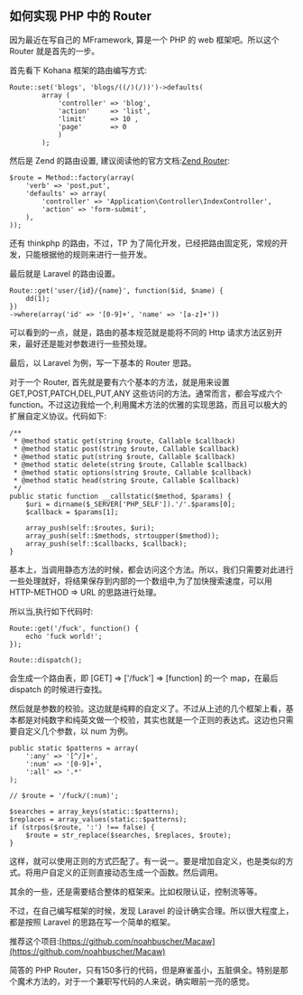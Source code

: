 如何实现 PHP 中的 Router
---

因为最近在写自己的 MFramework, 算是一个 PHP 的 web 框架吧。所以这个 Router 就是首先的一步。

首先看下 Kohana 框架的路由编写方式:

```
Route::set('blogs', 'blogs/((/)(/))')->defaults(
        array (
            'controller' => 'blog',
            'action'     => 'list',
            'limit'      => 10 ,
            'page'       => 0
            )
        );
```

然后是 Zend 的路由设置, 建议阅读他的官方文档:[Zend Router](https://framework.zend.com/manual/2.2/en/modules/zend.mvc.routing.html):

```
$route = Method::factory(array(
    'verb' => 'post,put',
    'defaults' => array(
        'controller' => 'Application\Controller\IndexController',
        'action' => 'form-submit',
    ),
));
```

还有 thinkphp 的路由，不过，TP 为了简化开发，已经把路由固定死，常规的开发，只能根据他的规则来进行一些开发。

最后就是 Laravel 的路由设置。

```
Route::get('user/{id}/{name}', function($id, $name) {
    dd(1);
})
->where(array('id' => '[0-9]+', 'name' => '[a-z]+'))
```

可以看到的一点，就是，路由的基本规范就是能将不同的 Http 请求方法区别开来，最好还是能对参数进行一些预处理。

最后，以 Laravel 为例，写一下基本的 Router 思路。

对于一个 Router, 首先就是要有六个基本的方法，就是用来设置 GET,POST,PATCH,DEL,PUT,ANY 这些访问的方法。通常而言，都会写成六个 function。不过这边我给一个,利用魔术方法的优雅的实现思路，而且可以极大的扩展自定义协议。代码如下:

```
/**
 * @method static get(string $route, Callable $callback)
 * @method static post(string $route, Callable $callback)
 * @method static put(string $route, Callable $callback)
 * @method static delete(string $route, Callable $callback)
 * @method static options(string $route, Callable $callback)
 * @method static head(string $route, Callable $callback)
 */
public static function __callstatic($method, $params) {
    $uri = dirname($_SERVER['PHP_SELF']).'/'.$params[0];
    $callback = $params[1];

    array_push(self::$routes, $uri);
    array_push(self::$methods, strtoupper($method));
    array_push(self::$callbacks, $callback);
}
```

基本上，当调用静态方法的时候，都会访问这个方法。所以，我们只需要对此进行一些处理就好，将结果保存到内部的一个数组中,为了加快搜索速度，可以用 HTTP-METHOD => URL 的思路进行处理。

所以当,执行如下代码时:

```
Route::get('/fuck', function() {
    echo 'fuck world!';
});

Route::dispatch();
```

会生成一个路由表，即 [GET] => ['/fuck'] => [function] 的一个 map，在最后 dispatch 的时候进行查找。

然后就是参数的校验。这边就是纯粹的自定义了。不过从上述的几个框架上看，基本都是对纯数字和纯英文做一个校验，其实也就是一个正则的表达式。这边也只需要自定义几个参数，以 num 为例。

```
public static $patterns = array(
    ':any' => '[^/]+',
    ':num' => '[0-9]+',
    ':all' => '.*'
);

// $route = '/fuck/(:num)';

$searches = array_keys(static::$patterns);
$replaces = array_values(static::$patterns);
if (strpos($route, ':') !== false) {
    $route = str_replace($searches, $replaces, $route);
}
```

这样，就可以使用正则的方式匹配了。有一说一。要是增加自定义，也是类似的方式。将用户自定义的正则直接动态生成一个函数。然后调用。

其余的一些，还是需要结合整体的框架来。比如权限认证，控制流等等。

不过，在自己编写框架的时候，发现 Laravel 的设计确实合理。所以很大程度上，都是按照 Laravel 的思路在写一个简单的框架。

推荐这个项目:[https://github.com/noahbuscher/Macaw](https://github.com/noahbuscher/Macaw)

简答的 PHP Router，只有150多行的代码，但是麻雀虽小，五脏俱全。特别是那个魔术方法的，对于一个兼职写代码的人来说，确实眼前一亮的感觉。
